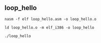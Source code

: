 ## loop_hello

```
nasm -f elf loop_hello.asm -o loop_hello.o
```

```
ld loop_hello.o -m elf_i386 -o loop_hello
```

```
./loop_hello
```
